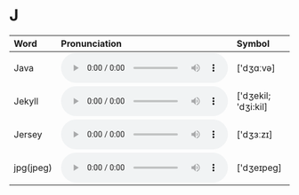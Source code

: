
# J

| Word  | Pronunciation | Symbol |
| :-- | :-- | :-- |
| Java | <audio :src="$withBase('/audio/Java.mp3')" controls="controls" controlslist="nodownload"></audio> | ['dʒɑːvə] |
| Jekyll | <audio :src="$withBase('/audio/Jekyll.mp3')" controls="controls" controlslist="nodownload"></audio> | ['dʒekil; 'dʒi:kil] |
| Jersey | <audio :src="$withBase('/audio/Jersey.mp3')" controls="controls" controlslist="nodownload"></audio> | ['dʒɜːzɪ] |
| jpg(jpeg) | <audio :src="$withBase('/audio/jpg(jpeg).mp3')" controls="controls" controlslist="nodownload"></audio> | ['dʒeɪpeɡ] |
